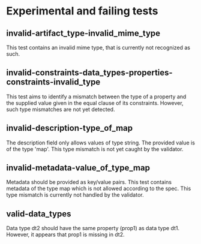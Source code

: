 # Experimental and failing tests

## invalid-artifact_type-invalid_mime_type

This test contains an invalid mime type, that is currently not recognized as such.

## invalid-constraints-data_types-properties-constraints-invalid_type

This test aims to identify a mismatch between the type of a property and the supplied value given in the equal clause of its constraints.
However, such type mismatches are not yet detected.

## invalid-description-type_of_map

The description field only allows values of type string.
The provided value is of the type 'map'. This type mismatch is not yet caught by the validator.

## invalid-metadata-value_of_type_map

Metadata should be provided as key/value pairs.
This test contains metadata of the type map which is not allowed according to the spec.
This type mismatch is currently not handled by the validator.

## valid-data_types

Data type dt2 should have the same property (prop1) as data type dt1.
However, it appears that prop1 is missing in dt2.
    
